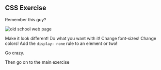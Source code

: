 ## CSS Exercise

Remember this guy?

![old school web page](https://indesignsecrets.com/wp-content/uploads/2007/08/html2-finalpage.gif)

Make it look different! Do what you want with it! Change font-sizes! Change colors! Add the `display: none` rule to an element or two!

Go crazy.

<p class="closing">Then go on to the main exercise</p>
